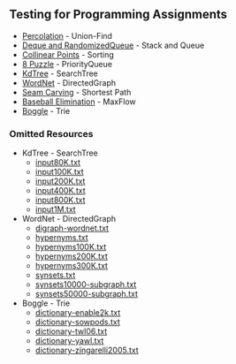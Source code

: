 ## Testing for Programming Assignments

- [Percolation](http://coursera.cs.princeton.edu/algs4/testing/percolation/ "Test Resources") - Union-Find
- [Deque and RandomizedQueue](http://coursera.cs.princeton.edu/algs4/testing/queues/ "Test Resources") - Stack and Queue
- [Collinear Points](http://coursera.cs.princeton.edu/algs4/testing/collinear/ "Test Resources") - Sorting
- [8 Puzzle](http://coursera.cs.princeton.edu/algs4/testing/8puzzle/ "Test Resources") - PriorityQueue
- [KdTree](http://coursera.cs.princeton.edu/algs4/testing/kdtree/ "Test Resources") - SearchTree
- [WordNet](http://coursera.cs.princeton.edu/algs4/testing/wordnet/ "Test Resources") - DirectedGraph
- [Seam Carving](http://coursera.cs.princeton.edu/algs4/testing/seam/ "Test Resources") - Shortest Path
- [Baseball Elimination](http://coursera.cs.princeton.edu/algs4/testing/baseball/ "Test Resources") - MaxFlow
- [Boggle](http://coursera.cs.princeton.edu/algs4/testing/boggle/ "Test Resources") - Trie

### Omitted Resources

- KdTree - SearchTree 
  - [input80K.txt](http://coursera.cs.princeton.edu/algs4/testing/kdtree/input80K.txt)
  - [input100K.txt](http://coursera.cs.princeton.edu/algs4/testing/kdtree/input100K.txt)
  - [input200K.txt](http://coursera.cs.princeton.edu/algs4/testing/kdtree/input200K.txt)
  - [input400K.txt](http://coursera.cs.princeton.edu/algs4/testing/kdtree/input400K.txt)
  - [input800K.txt](http://coursera.cs.princeton.edu/algs4/testing/kdtree/input800K.txt)
  - [input1M.txt](http://coursera.cs.princeton.edu/algs4/testing/kdtree/input1M.txt)
- WordNet - DirectedGraph
  - [digraph-wordnet.txt](http://coursera.cs.princeton.edu/algs4/testing/wordnet/digraph-wordnet.txt)
  - [hypernyms.txt](http://coursera.cs.princeton.edu/algs4/testing/wordnet/hypernyms.txt)
  - [hypernyms100K.txt](http://coursera.cs.princeton.edu/algs4/testing/wordnet/hypernyms100K.txt)
  - [hypernyms200K.txt](http://coursera.cs.princeton.edu/algs4/testing/wordnet/hypernyms200K.txt)
  - [hypernyms300K.txt](http://coursera.cs.princeton.edu/algs4/testing/wordnet/hypernyms300K.txt)
  - [synsets.txt](http://coursera.cs.princeton.edu/algs4/testing/wordnet/synsets.txt)
  - [synsets10000-subgraph.txt](http://coursera.cs.princeton.edu/algs4/testing/wordnet/synsets10000-subgraph.txt)
  - [synsets50000-subgraph.txt](http://coursera.cs.princeton.edu/algs4/testing/wordnet/synsets50000-subgraph.txt)
- Boggle - Trie
  - [dictionary-enable2k.txt](http://coursera.cs.princeton.edu/algs4/testing/boggle/dictionary-enable2k.txt)
  - [dictionary-sowpods.txt](http://coursera.cs.princeton.edu/algs4/testing/boggle/dictionary-sowpods.txt)
  - [dictionary-twl06.txt](http://coursera.cs.princeton.edu/algs4/testing/boggle/dictionary-twl06.txt)
  - [dictionary-yawl.txt](http://coursera.cs.princeton.edu/algs4/testing/boggle/dictionary-yawl.txt)
  - [dictionary-zingarelli2005.txt](http://coursera.cs.princeton.edu/algs4/testing/boggle/dictionary-zingarelli2005.txt)
